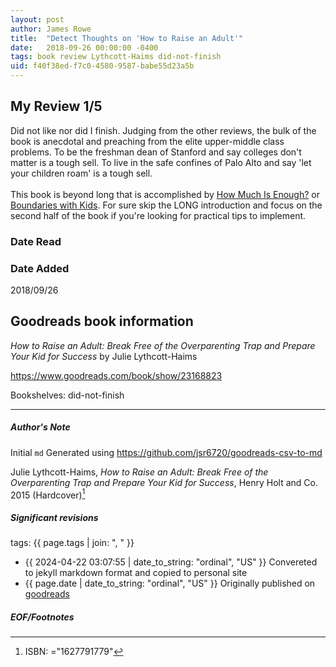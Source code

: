```yaml
---
layout: post
author: James Rowe
title:  "Detect Thoughts on 'How to Raise an Adult'"
date:   2018-09-26 00:00:00 -0400
tags: book review Lythcott-Haims did-not-finish
uid: f40f38ed-f7c0-4580-9587-babe55d23a5b
---
```


<!-- highly dependent on how you personally use jekyll templates, and how you want this to show up -->
<!-- escape any jekyll keys with double brackets -->

## My Review 1/5

Did not like nor did I finish. Judging from the other reviews, the bulk of the book is anecdotal and preaching from the elite upper-middle class problems. To be the freshman dean of Stanford and say colleges don't matter is a tough sell. To live in the safe confines of Palo Alto and say 'let your children roam' is a tough sell.<br/><br/>This book is beyond long that is accomplished by [How Much Is Enough?](https://www.goodreads.com/book/show/157936) or [Boundaries with Kids](https://www.goodreads.com/book/show/40930550). For sure skip the LONG introduction and focus on the second half of the book if you're looking for practical tips to implement.

### Date Read


### Date Added
2018/09/26

## Goodreads book information

*How to Raise an Adult: Break Free of the Overparenting Trap and Prepare Your Kid for Success* by Julie Lythcott-Haims

https://www.goodreads.com/book/show/23168823

Bookshelves: did-not-finish

---

##### Author's Note

Initial `md` Generated using https://github.com/jsr6720/goodreads-csv-to-md

Julie Lythcott-Haims, *How to Raise an Adult: Break Free of the Overparenting Trap and Prepare Your Kid for Success*,  Henry Holt and Co. 2015 (Hardcover)[^1]

##### Significant revisions

tags: {{ page.tags | join: ", " }} <!-- todo move this somewhere -->

- {{ 2024-04-22 03:07:55 | date_to_string: "ordinal", "US" }} Convereted to jekyll markdown format and copied to personal site
- {{ page.date | date_to_string: "ordinal", "US" }} Originally published on [goodreads](https://www.goodreads.com)

##### EOF/Footnotes

[^1]: ISBN: ="1627791779"